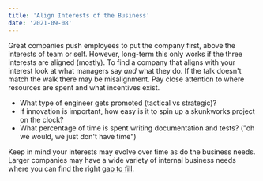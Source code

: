 ```yaml
---
title: 'Align Interests of the Business'
date: '2021-09-08'
---
```


Great companies push employees to put the company first, above the interests of team or self. However, long-term this only works if the three interests are aligned (mostly). To find a company that aligns with your interest look at what managers say _and_ what they do. If the talk doesn't match the walk there may be misalignment. Pay close attention to where resources are spent and what incentives exist.
- What type of engineer gets promoted (tactical vs strategic)?
- If innovation is important, how easy is it to spin up a skunkworks project on the clock?
- What percentage of time is spent writing documentation and tests? ("oh we would, we just don't have time")

Keep in mind your interests may evolve over time as do the business needs. Larger companies may have a wide variety of internal business needs where you can find the right [gap to fill](09-08-what-makes-a-great-engineer).